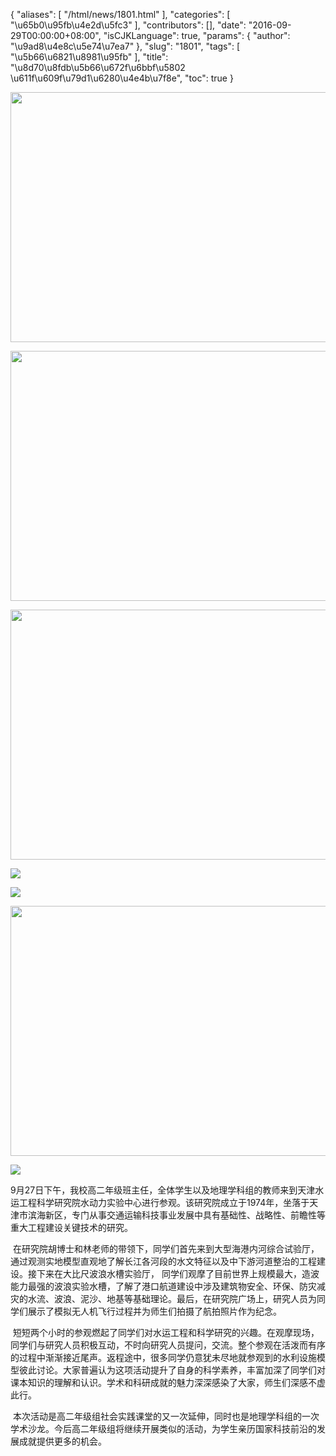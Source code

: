 {
    "aliases": [
        "/html/news/1801.html"
    ],
    "categories": [
        "\u65b0\u95fb\u4e2d\u5fc3"
    ],
    "contributors": [],
    "date": "2016-09-29T00:00:00+08:00",
    "isCJKLanguage": true,
    "params": {
        "author": "\u9ad8\u4e8c\u5e74\u7ea7"
    },
    "slug": "1801",
    "tags": [
        "\u5b66\u6821\u8981\u95fb"
    ],
    "title": "\u8d70\u8fdb\u5b66\u672f\u6bbf\u5802  \u611f\u609f\u79d1\u6280\u4e4b\u7f8e",
    "toc": true
}


<img
    src="https://cdn.tfls.online/mirror/full/8a36dd89d1647bcc01d8c137e6b4c0d3dcc1d205.jpg"
    style="display:block;margin-left:auto;margin-right:auto;"
    decoding="async"
    fetchpriority="auto"
    loading="lazy"
    height="400"
    width="600"
/>





<img
    src="https://cdn.tfls.online/mirror/full/9e58edfddbd9d17e23f597372832cecb1592114a.jpg"
    style="display:block;margin-left:auto;margin-right:auto;"
    decoding="async"
    fetchpriority="auto"
    loading="lazy"
    height="400"
    width="600"
/>





<img
    src="https://cdn.tfls.online/mirror/full/f9dee2748eb340253303422b8af9dc6ea97b1709.jpg"
    style="display:block;margin-left:auto;margin-right:auto;"
    decoding="async"
    fetchpriority="auto"
    loading="lazy"
    height="400"
    width="600"
/>





<img
    src="http://www.tfls.cn/images/160929/7-16092ZG919193.jpg"
    style="display:block;margin-left:auto;margin-right:auto;"
    decoding="async"
    fetchpriority="auto"
    loading="lazy"
/>





<img
    src="http://www.tfls.cn/images/160929/7-16092ZG920311.jpg"
    style="display:block;margin-left:auto;margin-right:auto;"
    decoding="async"
    fetchpriority="auto"
    loading="lazy"
/>





<img
    src="https://cdn.tfls.online/mirror/full/6ae011acafe05b3c12a074d4b89505e4e3e21cda.jpg"
    style="display:block;margin-left:auto;margin-right:auto;"
    decoding="async"
    fetchpriority="auto"
    loading="lazy"
    height="400"
    width="600"
/>





<img
    src="http://www.tfls.cn/images/160929/7-16092ZG91Va.jpg"
    style="display:block;margin-left:auto;margin-right:auto;"
    decoding="async"
    fetchpriority="auto"
    loading="lazy"
/>







9月27日下午，我校高二年级班主任，全体学生以及地理学科组的教师来到天津水运工程科学研究院水动力实验中心进行参观。该研究院成立于1974年，坐落于天津市滨海新区，专门从事交通运输科技事业发展中具有基础性、战略性、前瞻性等重大工程建设关键技术的研究。




 在研究院胡博士和林老师的带领下，同学们首先来到大型海港内河综合试验厅，通过观测实地模型直观地了解长江各河段的水文特征以及中下游河道整治的工程建设。接下来在大比尺波浪水槽实验厅， 同学们观摩了目前世界上规模最大，造波能力最强的波浪实验水槽，了解了港口航道建设中涉及建筑物安全、环保、防灾减灾的水流、波浪、泥沙、地基等基础理论。最后，在研究院广场上，研究人员为同学们展示了模拟无人机飞行过程并为师生们拍摄了航拍照片作为纪念。




 短短两个小时的参观燃起了同学们对水运工程和科学研究的兴趣。在观摩现场，同学们与研究人员积极互动，不时向研究人员提问，交流。整个参观在活泼而有序的过程中渐渐接近尾声。返程途中，很多同学仍意犹未尽地就参观到的水利设施模型彼此讨论。大家普遍认为这项活动提升了自身的科学素养，丰富加深了同学们对课本知识的理解和认识。学术和科研成就的魅力深深感染了大家，师生们深感不虚此行。




 本次活动是高二年级组社会实践课堂的又一次延伸，同时也是地理学科组的一次学术沙龙。今后高二年级组将继续开展类似的活动，为学生亲历国家科技前沿的发展成就提供更多的机会。




  



